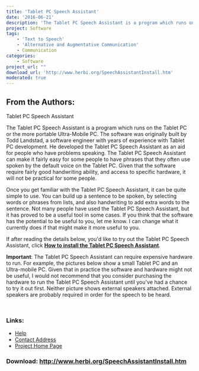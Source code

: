 ```yaml
---
title: 'Tablet PC Speech Assistant'
date: '2016-06-21'
description: 'The Tablet PC Speech Assistant is a program which runs on the Tablet PC or the more portable Ultra-Mobile PC. The software was originally built by Todd Landstad, a software engineer with years of experience with Tablet PC development. He developed the Tablet PC Speech Assistant as an aid for people who have problems speaking. The Tablet PC Speech Assistant can make it fairly easy for some people to have phrases that they often use spoken by the default voice on the Tablet PC. Given that the software require fairly good handwriting ability, and access to specific hardware, it will not be practical for some people.'
project: Software
tags:
    - 'Text to Speech'
    - 'Alternative and Augmentative Communication'
    - Communication
categories:
    - Software
project_url: ""
download_url: 'http://www.herbi.org/SpeechAssistantInstall.htm'
moderated: true
---
```

From the Authors:
-----------------

Tablet PC Speech Assistant

 The Tablet PC Speech Assistant is a program which runs on the Tablet PC or the more portable Ultra-Mobile PC. The software was originally built by Todd Landstad, a software engineer with years of experience with Tablet PC development. He developed the Tablet PC Speech Assistant as an aid for people who have problems speaking. The Tablet PC Speech Assistant can make it fairly easy for some people to have phrases that they often use spoken by the default voice on the Tablet PC. Given that the software require fairly good handwriting ability, and access to specific hardware, it will not be practical for some people.

 Once you get familiar with the Tablet PC Speech Assistant, it can be quite simple to use. You can build up a sentence to be spoken, by selecting words or phrases from lists, and also handwriting to add extra words to the sentence. Not many people have used the Tablet PC Speech Assistant, but it has proved to be a useful tool in some cases. If you think that the software has the potential to be useful to you, let me know. I can change what it currently does if that might make it more useful to you.

 If after reading the details below, you'd like to try out the Tablet PC Speech Assistant, click <a class="" href="" style13=""> **How to install the Tablet PC Speech Assistant**</a>.

 **Important**: The Tablet PC Speech Assistant can require expensive hardware to run. For example, the pictures below show a small Tablet PC and an Ultra-mobile PC. Given that in practice the software and hardware might not be useful, I would not recommend that you consider purchasing the hardware to run the Tablet PC Speech Assistant until you've had a chance to try it out first. Neither picture shows external speakers attached. External speakers are probably required in order for the speech to be heard.

 ![]()

 ![]()

### Links:
- <a href="http://www.herbi.org/SpeechAssistant.htm">Help</a>
- <a href="mailto:Barker@Herbi.org">Contact Address</a>
- <a href="http://www.herbi.org/SpeechAssistance.htm">Project Home Page</a>

### Download: http://www.herbi.org/SpeechAssistantInstall.htm 
